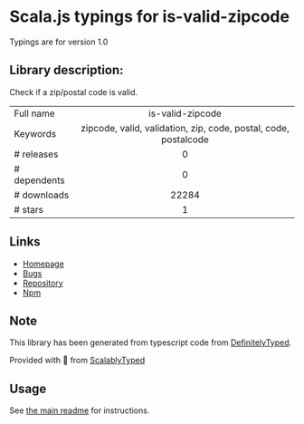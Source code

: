 
# Scala.js typings for is-valid-zipcode

Typings are for version 1.0

## Library description:
Check if a zip/postal code is valid.

|                    |                 |
| ------------------ | :-------------: |
| Full name          | is-valid-zipcode |
| Keywords           | zipcode, valid, validation, zip, code, postal, code, postalcode |
| # releases         | 0 |
| # dependents       | 0 |
| # downloads        | 22284 |
| # stars            | 1 |

## Links
- [Homepage](https://github.com/hacdias/is-valid-zipcode#readme)
- [Bugs](https://github.com/hacdias/is-valid-zipcode/issues)
- [Repository](https://github.com/hacdias/is-valid-zipcode)
- [Npm](https://www.npmjs.com/package/is-valid-zipcode)
    


## Note
This library has been generated from typescript code from [DefinitelyTyped](https://definitelytyped.org).

Provided with :purple_heart: from [ScalablyTyped](https://github.com/oyvindberg/ScalablyTyped)

## Usage
See [the main readme](../../readme.md) for instructions.


